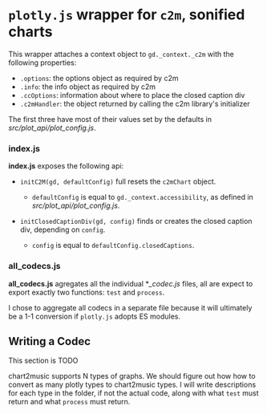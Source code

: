 # `plotly.js` wrapper for `c2m`, sonified charts

This wrapper attaches a context object to `gd._context._c2m` with the following properties:

* `.options`: the options object as required by c2m
* `.info`: the info object as required by c2m
* `.ccOptions`: information about where to place the closed caption div
* `.c2mHandler`: the object returned by calling the c2m library's initializer

The first three have most of their values set by the defaults in *src/plot_api/plot_config.js*.


### index.js

**index.js** exposes the following api:

* `initC2M(gd, defaultConfig)` full resets the `c2mChart` object.
  * `defaultConfig` is equal to `gd._context.accessibility`, as defined in *src/plot_api/plot_config.js*.
  

* `initClosedCaptionDiv(gd, config)` finds or creates the closed caption div, depending on `config`.
  * `config` is equal to `defaultConfig.closedCaptions`.

### all_codecs.js
**all_codecs.js** agregates all the individual **_codec.js* files, all are expect to export exactly two functions: `test` and `process`.

I chose to aggregate all codecs in a separate file because it will ultimately be a 1-1 conversion if `plotly.js` adopts ES modules.

## Writing a Codec

This section is TODO

chart2music supports N types of graphs. We should figure out how how to convert as many plotly types to chart2music types. I will write descriptions for each type in the folder, if not the actual code, along with what `test` must return and what `process` must return.
